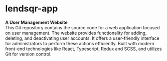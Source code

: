 # lendsqr-app

 **A User Management Website**  
 This Git repository contains the source code for a web application focused on user management. 
 The website provides functionality for adding, deleting, and deactivating user accounts. 
 It offers a user-friendly interface for administrators to perform these actions efficiently.
 Built with modern front-end technologies like React, Typescript, Redux and SCSS, and utilizes Git for version control.
